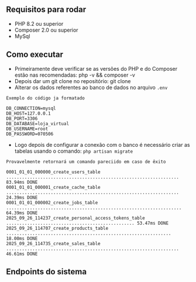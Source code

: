 ## Requisitos para rodar

- PHP 8.2 ou superior
- Composer 2.0 ou superior
- MySql

## Como executar

- Primeiramente deve verificar se as versões do PHP e do Composer estão nas recomendadas: php -v && composer -v
- Depois dar um git clone no repositório: git clone <link-repositorio>
- Alterar os dados referentes ao banco de dados no arquivo `.env`
```
Exemplo do código ja formatado

DB_CONNECTION=mysql
DB_HOST=127.0.0.1
DB_PORT=3306
DB_DATABASE=loja_virtual
DB_USERNAME=root
DB_PASSWORD=070506
```
- Logo depois de configurar a conexão com o banco é necessário criar as tabelas usando o comando: `php artisan migrate`
```
Provavelmente retornará um comando pareciido em caso de êxito

0001_01_01_000000_create_users_table .................................................................. 83.94ms DONE
0001_01_01_000001_create_cache_table .................................................................. 24.39ms DONE
0001_01_01_000002_create_jobs_table ................................................................... 64.39ms DONE
2025_09_26_114237_create_personal_access_tokens_table ................................................. 53.47ms DONE
2025_09_26_114707_create_products_table ............................................................... 18.00ms DONE
2025_09_26_114735_create_sales_table .................................................................. 46.61ms DONE
```
## Endpoints do sistema
